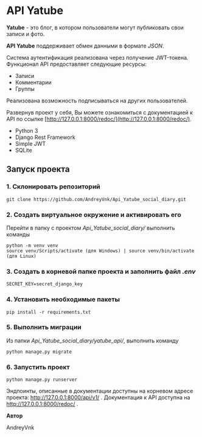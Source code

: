 # API Yatube

**Yatube** - это блог, в котором пользователи могут публиковать свои записи и фото.

**API Yatube** поддерживает обмен данными в формате *JSON*.

Система аутентификация реализована через получение JWT-токена. Функционал API предоставляет следующие ресурсы:

- Записи
- Комментарии
- Группы

Реализована возможность подписываться на других пользователей.

Развернув проект у себя, Вы можете ознакомиться с документацией к API по ссылке [http://127.0.0.1:8000/redoc/](http://127.0.0.1:8000/redoc/).

* Python 3
* Django Rest Framework
* Simple JWT
* SQLite

## Запуск проекта ##
### 1. Склонировать репозиторий
```
git clone https://github.com/AndreyVnk/Api_Yatube_social_diary.git
```

### 2. Создать виртуальное окружение и активировать его
Перейти в папку с проектом _Api_Yatube_social_diary/_ выполнить команды
```
python -m venv venv
source venv/Scripts/activate (для Windows) | source venv/bin/activate (для Linux)
```
### 3. Создать в корневой папке проекта и заполнить файл _.env_
```
SECRET_KEY=secret_django_key
```
### 4. Установить необходимые пакеты
```
pip install -r requirements.txt
```
### 5. Выполнить миграции
Из папки *Api_Yatube_social_diary/yatube_api/*, выполнить команду
```
python manage.py migrate
```
### 6. Запустить проект
```
python manage.py runserver
```
Эндпоинты, описанные в документации доступны на корневом адресе проекта: http://127.0.0.1:8000/api/v1/ . Документация к API доступна на http://127.0.0.1:8000/redoc/ .

**Автор**

AndreyVnk
